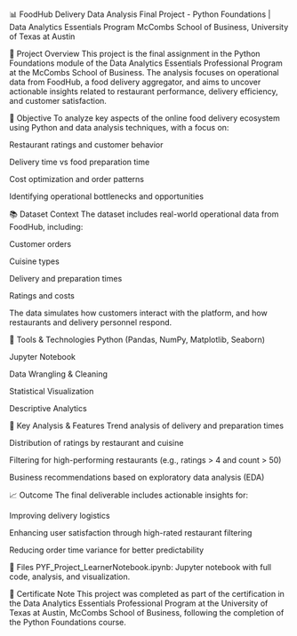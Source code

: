 📊 FoodHub Delivery Data Analysis
Final Project - Python Foundations | Data Analytics Essentials Program
McCombs School of Business, University of Texas at Austin

📁 Project Overview
This project is the final assignment in the Python Foundations module of the Data Analytics Essentials Professional Program at the McCombs School of Business. The analysis focuses on operational data from FoodHub, a food delivery aggregator, and aims to uncover actionable insights related to restaurant performance, delivery efficiency, and customer satisfaction.

🎯 Objective
To analyze key aspects of the online food delivery ecosystem using Python and data analysis techniques, with a focus on:

Restaurant ratings and customer behavior

Delivery time vs food preparation time

Cost optimization and order patterns

Identifying operational bottlenecks and opportunities

📚 Dataset Context
The dataset includes real-world operational data from FoodHub, including:

Customer orders

Cuisine types

Delivery and preparation times

Ratings and costs

The data simulates how customers interact with the platform, and how restaurants and delivery personnel respond.

🔧 Tools & Technologies
Python (Pandas, NumPy, Matplotlib, Seaborn)

Jupyter Notebook

Data Wrangling & Cleaning

Statistical Visualization

Descriptive Analytics

🧪 Key Analysis & Features
Trend analysis of delivery and preparation times

Distribution of ratings by restaurant and cuisine

Filtering for high-performing restaurants (e.g., ratings > 4 and count > 50)

Business recommendations based on exploratory data analysis (EDA)

📈 Outcome
The final deliverable includes actionable insights for:

Improving delivery logistics

Enhancing user satisfaction through high-rated restaurant filtering

Reducing order time variance for better predictability

📂 Files
PYF_Project_LearnerNotebook.ipynb: Jupyter notebook with full code, analysis, and visualization.

📜 Certificate Note
This project was completed as part of the certification in the Data Analytics Essentials Professional Program at the University of Texas at Austin, McCombs School of Business, following the completion of the Python Foundations course.

